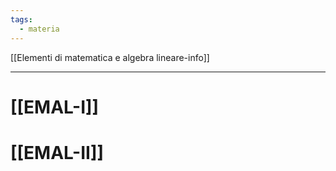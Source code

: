 ```yaml
---
tags:
  - materia
---
```

[[Elementi di matematica e algebra lineare-info]]

---

# [[EMAL-I]]

# [[EMAL-II]]

